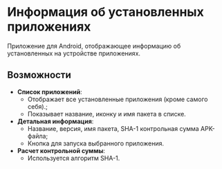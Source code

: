 ﻿# Информация об установленных приложениях

Приложение для Android, отображающее информацию об установленных на устройстве приложениях.

## Возможности
- **Список приложений**:
    - Отображает все установленные приложения (кроме самого себя).;
    - Показывает название, иконку и имя пакета в списке.
- **Детальная информация**:
    - Название, версия, имя пакета, SHA-1 контрольная сумма APK-файла;
    - Кнопка для запуска выбранного приложения.
- **Расчет контрольной суммы**:
    - Используется алгоритм SHA-1.
